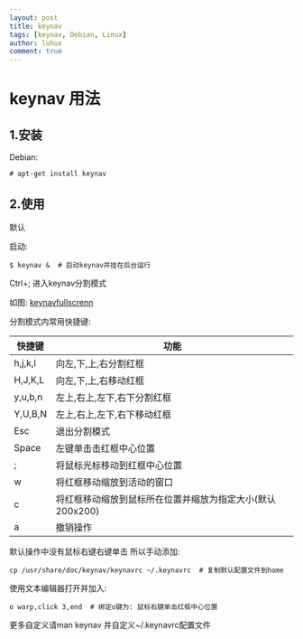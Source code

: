 ```yaml
---
layout: post
title: keynav
tags: [keynav, Debian, Linux]
author: luhux
comment: true
---
```


# keynav 用法

## 1.安装
Debian:

	# apt-get install keynav
	
## 2.使用
默认

启动:

    $ keynav &  # 启动keynav并挂在后台运行

Ctrl+;   进入keynav分割模式

如图:
[keynavfullscrenn](https://raw.githubusercontent.com/luhux/images/master/2018-07-13-194337_1440x900_keynavfullscreen.png)

分割模式内常用快捷键:

快捷键 | 功能
-------|------
h,j,k,l | 向左,下,上,右分割红框
H,J,K,L | 向左,下,上,右移动红框
y,u,b,n | 左上,右上,左下,右下分割红框
Y,U,B,N | 左上,右上,左下,右下移动红框
Esc | 退出分割模式
Space | 左键单击击红框中心位置
; | 将鼠标光标移动到红框中心位置
w | 将红框移动缩放到活动的窗口
c | 将红框移动缩放到鼠标所在位置并缩放为指定大小(默认200x200)
a | 撤销操作

默认操作中没有鼠标右键右键单击
所以手动添加:

    cp /usr/share/doc/keynav/keynavrc ~/.keynavrc  # 复制默认配置文件到home
	
使用文本编辑器打开并加入:

	o warp,click 3,end  # 绑定o键为: 鼠标右键单击红框中心位置
	
更多自定义请man keynav 并自定义~/.keynavrc配置文件
